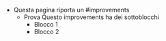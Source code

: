 - Questa pagina riporta un #improvements
	- Prova Questo improvements ha dei sottoblocchi
		- Blocco 1
		- Blocco 2